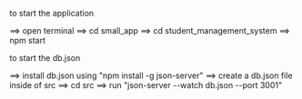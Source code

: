 to start the application

==> open terminal
==> cd small_app
==> cd student_management_system
==> npm start 


to start the db.json

==> install db.json using "npm install -g json-server"
==> create a db.json file inside of src
==> cd src 
==> run "json-server --watch db.json --port 3001"
